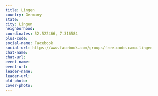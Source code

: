 ```yaml
---
title: Lingen
country: Germany
state: 
city: Lingen
neighborhood: 
coordinates: 52.522466, 7.316584
plus-code:
social-name: Facebook
social-url: https://www.facebook.com/groups/free.code.camp.lingen
chat-name:
chat-url:
event-name:
event-url:
leader-name:
leader-url:
old-photo: 
cover-photo:
---
```

